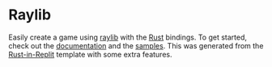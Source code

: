 # Raylib

Easily create a game using [raylib](https://www.raylib.com/) with the [Rust](https://www.rust-lang.org/) bindings. To get started, check out the [documentation](https://docs.rs/raylib/) and the [samples](https://github.com/deltaphc/raylib-rs/tree/master/samples). This was generated from the [Rust-in-Replit](https://replit.com/@BD103/Rust-in-Replit?v=1) template with some extra features.

